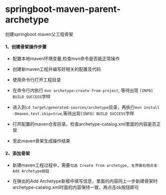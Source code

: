 # springboot-maven-parent-archetype

创建springboot maven父工程骨架

#### 1、创建骨架操作步骤
- 配置本地maven环境变量,检查mvn命令是否能正常操作

- 创建新maven工程并编写好相关的配置及代码

- 使用命令行打开工程目录

- 在命令行内执行 `mvn archetype:create-from-project`, 等待出现 `[INFO] BUILD SUCCESS`字样

- 进入到`cd target/generated-sources/archetype`目录，再执行`mvn install -Dmaven.test.skip=true`,等待出现`[INFO] BUILD SUCCESS`字样

- 打开配置的maven仓库目录，检查archetype-catalog.xml里面的内容是否正常

- 至此maven骨架生成操作结束

#### 2、添加骨架

- 新建maven工程过程中，需要`勾选 Create from archetype, 在界面右侧点击 Add Archetype按钮`

- 在弹出的Add Archetype新框中填写信息，里面的内容同上一步新建骨架时archetype-catalog.xml时面的内容保持一致，再点击ok按钮即可

